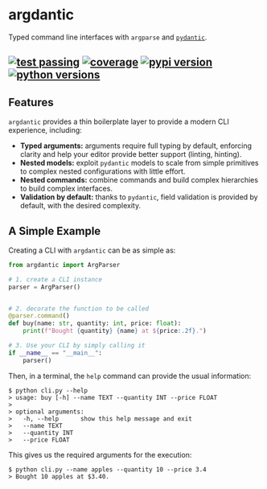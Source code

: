 # argdantic
Typed command line interfaces with `argparse` and [`pydantic`](https://github.com/pydantic/pydantic).

[![test passing](https://img.shields.io/github/workflow/status/edornd/argdantic/test/main)](https://github.com/edornd/argdantic)
[![coverage](https://img.shields.io/codecov/c/gh/edornd/argdantic)](https://codecov.io/gh/edornd/argdantic)
[![pypi version](https://img.shields.io/pypi/v/argdantic)](https://pypi.org/project/argdantic/)
[![python versions](https://img.shields.io/pypi/pyversions/argdantic)](https://github.com/edornd/argdantic)
---

## Features

`argdantic` provides a thin boilerplate layer to provide a modern CLI experience, including:
- **Typed arguments:** arguments require full typing by default, enforcing clarity and help your editor provide better support (linting, hinting).
- **Nested models:** exploit `pydantic` models to scale from simple primitives to complex nested configurations with little effort.
- **Nested commands:** combine commands and build complex hierarchies to build complex interfaces.
- **Validation by default:** thanks to `pydantic`, field validation is provided by default, with the desired complexity.

## A Simple Example

Creating a CLI with `argdantic` can be as simple as:
```python
from argdantic import ArgParser

# 1. create a CLI instance
parser = ArgParser()


# 2. decorate the function to be called
@parser.command()
def buy(name: str, quantity: int, price: float):
    print(f"Bought {quantity} {name} at ${price:.2f}.")

# 3. Use your CLI by simply calling it
if __name__ == "__main__":
    parser()
```
Then, in a terminal, the `help` command can provide the usual information:

```console
$ python cli.py --help
> usage: buy [-h] --name TEXT --quantity INT --price FLOAT
>
> optional arguments:
>   -h, --help      show this help message and exit
>   --name TEXT
>   --quantity INT
>   --price FLOAT
```
This gives us the required arguments for the execution:
```console
$ python cli.py --name apples --quantity 10 --price 3.4
> Bought 10 apples at $3.40.
```
